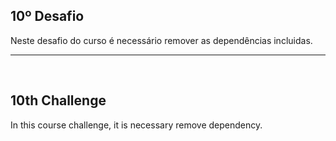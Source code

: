 ## 10º Desafio

Neste desafio do curso é necessário remover as dependências incluidas.


<hr>
<br>

## 10th Challenge

In this course challenge, it is necessary remove dependency.
